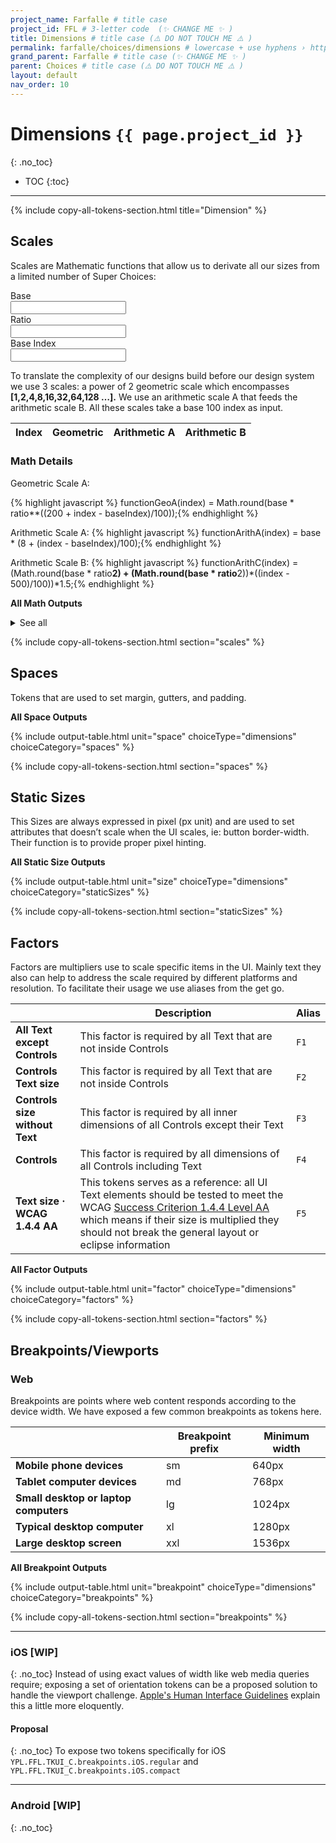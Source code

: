 ```yaml
---
project_name: Farfalle # title case
project_id: FFL # 3-letter code  (✨ CHANGE ME ✨ )
title: Dimensions # title case (⚠️ DO NOT TOUCH ME ⚠️ )
permalink: farfalle/choices/dimensions # lowercase + use hyphens › https://tinyurl.com/27kmc4rb (✨ CHANGE ME ✨ )
grand_parent: Farfalle # title case (✨ CHANGE ME ✨ )
parent: Choices # title case (⚠️ DO NOT TOUCH ME ⚠️ )
layout: default
nav_order: 10
---
```

<!-- Set the choices and nomenclature for token naming -->
<!-- ⚠️ WARNING: NEVER USE COMMENTS INSIDE SCRIPT TAGS ⚠️ -->
<script>
  const superChoices =  {
    "dimensions": {
      "breakpoints": {
        "options": {
          "s": {
            "value": 480
          },
          "m": {
            "value": 768
          },
          "l": {
            "value": 1024
          },
          "xl": {
            "value": 1920
          }
        },
        "description": "",
        "type": "other",
        "kingdom": "TKUI_C",
        "category": "breakpoints",
        "group": "breakpoints"
      },
      "factors": {
        "options": {
          "F1": {
            "value": 1
          },
          "F2": {
            "value": 1
          },
          "F3": {
            "value": 1
          },
          "F4": {
            "value": 1
          },
          "F5": {
            "value": 2
          }
        },
        "description": "",
        "type": "other",
        "kingdom": "TKUI_C",
        "category": "factors",
        "group": "factors"
      },
      "scale": {
        "value": {
          "base": 2,
          "ratio": 2,
          "baseIndex": 400,
          "scaleStems": ["geoA" , "arithA", "arithB"]
        },
        "description": "",
        "type": "other",
        "kingdom": "TKUI_M",
        "category": "scales",
        "group": "scales"
      },
      "spaces": {
        "options": {
          "none": {
            "value": 0
          },
          "xs": {
            "value": "YPL.FFL.TKUI_M.scales.arithA.200"
          },
          "s": {
            "value": "YPL.FFL.TKUI_M.scales.arithA.400"
          },
          "sm": {
            "value": "YPL.FFL.TKUI_M.scales.arithA.600"
          },
          "m": {
            "value": "YPL.FFL.TKUI_M.scales.arithA.800"
          },
          "ml": {
            "value": "YPL.FFL.TKUI_M.scales.arithA.1000"
          },
          "l": {
            "value": "YPL.FFL.TKUI_M.scales.arithA.1200"
          },
          "xl": {
            "value": "YPL.FFL.TKUI_M.scales.arithA.1600"
          },
          "xxl": {
            "value": "YPL.FFL.TKUI_M.scales.arithA.1800"
          }
        },
        "description": "",
        "type": "spacing",
        "kingdom": "TKUI_C",
        "category": "spaces",
        "group": "spaces"
      },
      "staticSizes": {
        "options": {
          "nano": {
            "000": {
              "value": 0
            },
            "100": {
              "value": 1
            },
            "200": {
              "value": 2
            },
            "300": {
              "value": 3
            },
            "400": {
              "value": 4
            }
          },
          "micro": {
            "100": {
              "value": "YPL.FFL.TKUI_M.scales.arithA.100"
            },
            "200": {
              "value": "YPL.FFL.TKUI_M.scales.arithA.200"
            },
            "300": {
              "value": "YPL.FFL.TKUI_M.scales.arithA.300"
            },
            "400": {
              "value": "YPL.FFL.TKUI_M.scales.arithA.400"
            },
            "500": {
              "value": "YPL.FFL.TKUI_M.scales.arithA.500"
            },
            "600": {
              "value": "YPL.FFL.TKUI_M.scales.arithA.600"
            },
            "700": {
              "value": "YPL.FFL.TKUI_M.scales.arithA.700"
            },
            "800": {
              "value": "YPL.FFL.TKUI_M.scales.arithA.800"
            },
            "900": {
              "value": "YPL.FFL.TKUI_M.scales.arithA.900"
            },
            "1000": {
              "value": "YPL.FFL.TKUI_M.scales.arithA.1000"
            },
            "1100": {
              "value": "YPL.FFL.TKUI_M.scales.arithA.1100"
            },
            "1200": {
              "value": "YPL.FFL.TKUI_M.scales.arithA.1200"
            },
            "1300": {
              "value": "YPL.FFL.TKUI_M.scales.arithA.1300"
            },
            "1400": {
              "value": "YPL.FFL.TKUI_M.scales.arithA.1400"
            },
            "1500": {
              "value": "YPL.FFL.TKUI_M.scales.arithA.1500"
            },
            "1600": {
              "value": "YPL.FFL.TKUI_M.scales.arithA.1600"
            }
          },
          "macro": {
            "100": {
              "value": "YPL.FFL.TKUI_M.scales.arithB.100"
            },
            "200": {
              "value": "YPL.FFL.TKUI_M.scales.arithB.200"
            },
            "300": {
              "value": "YPL.FFL.TKUI_M.scales.arithB.300"
            },
            "400": {
              "value": "YPL.FFL.TKUI_M.scales.arithB.700"
            },
            "500": {
              "value": "YPL.FFL.TKUI_M.scales.arithB.1200"
            },
            "600": {
              "value": "YPL.FFL.TKUI_M.scales.arithB.1500"
            },
            "700": {
              "value": "YPL.FFL.TKUI_M.scales.arithB.2600"
            },
            "800": {
              "value": "YPL.FFL.TKUI_M.scales.arithB.2800"
            },
            "900": {
              "value": "YPL.FFL.TKUI_M.scales.arithB.3100"
            },
            "1000": {
              "value": "YPL.FFL.TKUI_M.scales.arithB.4700"
            },
            "1100": {
              "value": "YPL.FFL.TKUI_M.scales.arithB.6300"
            }
          }
        },
        "description": "",
        "type": "sizing",
        "kingdom": "TKUI_C",
        "category": "sizes",
        "group": "staticSizes"
      }
    },
    "typography": {},
    "color": {}
  };

  const nomenclatureOptions = {
    namespace: 'YPL',
    project: '{{ page.project_id }}'
  };

  const overrideOptions = {
    "YPL.FFL.TKUI_M.scales.arithA.2000": {
      "value": 40,
      "description": "",
      "type": "other",
      "group": "scales"
    },
    "YPL.FFL.TKUI_C.sizes.micro.1700": {
      "value": "YPL.FFL.TKUI_M.scales.arithA.2000",
      "description": "",
      "type": "sizing",
      "group": "sizes"
    },
    "YPL.FFL.TKUI_C.percents.s": {
      "value": 0.33,
      "description": "",
      "type": "sizing",
      "group": "percents"
    },
    "YPL.FFL.TKUI_C.percents.m": {
      "value": 0.50,
      "description": "",
      "type": "sizing",
      "group": "percents"
    },
    "YPL.FFL.TKUI_C.percents.ml": {
      "value": 0.66,
      "description": "",
      "type": "sizing",
      "group": "percents"
    },
    "YPL.FFL.TKUI_C.percents.l": {
      "value": 0.75,
      "description": "",
      "type": "sizing",
      "group": "percents"
    },
    "YPL.FFL.TKUI_C.percents.xl": {
      "value": 0.85,
      "description": "",
      "type": "sizing",
      "group": "percents"
    },
    "YPL.FFL.TKUI_C.percents.full": {
      "value": 1,
      "description": "",
      "type": "sizing",
      "group": "percents"
    },
    "YPL.TEST.textSizeFactor": {
      "value": 1,
      "description": "Inject this factor into Typography Sizes Choices. It's used to blow font sizes up to test compliancy with WCAG 1.4.4 · Remove it once in β release",
      "type": "test"
    },
    "YPL.FFL.TKUI_C.colors.white": {
      "value": "#ffffff",
      "description": "",
      "type": "color",
      "group": "colors"
    },
    "YPL.FFL.TKUI_C.colors.black": {
      "value": "#000000",
      "description": "",
      "type": "color",
      "group": "colors"
    },
    "YPL.FFL.TKUI_C.colors.grey.100": {
      "value": "#f5f5f5",
      "description": "",
      "type": "color",
      "group": "colors"
    },
    "YPL.FFL.TKUI_C.colors.grey.200": {
      "value": "#E3E3E3",
      "description": "",
      "type": "color",
      "group": "colors"
    },
    "YPL.FFL.TKUI_C.colors.grey.300": {
      "value": "#BABABA",
      "description": "",
      "type": "color",
      "group": "colors"
    },
    "YPL.FFL.TKUI_C.colors.grey.500": {
      "value": "#707070",
      "description": "",
      "type": "color",
      "group": "colors"
    },
    "YPL.FFL.TKUI_C.colors.grey.700": {
      "value": "#4A4A4A",
      "description": "",
      "type": "color",
      "group": "colors"
    },
    "YPL.FFL.TKUI_C.colors.grey.900": {
      "value": "#242424",
      "description": "",
      "type": "color",
      "group": "colors"
    },
    "YPL.FFL.TKUI_C.colors.teal.300": {
      "value": "#4BB9B3",
      "description": "",
      "type": "color",
      "group": "colors"
    },
    "YPL.FFL.TKUI_C.colors.teal.400": {
      "value": "#3A9691",
      "description": "",
      "type": "color",
      "group": "colors"
    },
    "YPL.FFL.TKUI_C.colors.teal.500": {
      "value": "#2C726E",
      "description": "",
      "type": "color",
      "group": "colors"
    },
    "YPL.FFL.TKUI_C.colors.orange.300": {
      "value": "#E77F4B",
      "description": "",
      "type": "color",
      "group": "colors"
    },
    "YPL.FFL.TKUI_C.colors.orange.400": {
      "value": "#E05F1F",
      "description": "",
      "type": "color",
      "group": "colors"
    },
    "YPL.FFL.TKUI_C.colors.orange.500": {
      "value": "#B44B18",
      "description": "",
      "type": "color",
      "group": "colors"
    },
    "YPL.FFL.TKUI_C.gradients.overlay.black.BL_TR": {
      "value": "linear-gradient(64deg, YPL.FFL.TKUI_C.colors.black 0%, YPL.FFL.TKUI_C.colors.black 100%)",
      "description": "",
      "type": "color",
      "group": "gradients"
    },
    "YPL.FFL.TKUI_C.gradients.overlay.black.TL_BR": {
      "value": "linear-gradient(116deg, YPL.FFL.TKUI_C.colors.black 0%, YPL.FFL.TKUI_C.colors.black 100%)",
      "description": "",
      "type": "color",
      "group": "gradients"
    },
    "YPL.FFL.TKUI_C.typo.europa.familyName.light": {
      "value": "Europa-Light",
      "description": "",
      "type": "fontFamilies",
      "group": "typo"
    },
    "YPL.FFL.TKUI_C.typo.europa.familyName.regular": {
      "value": "Europa-Regular",
      "description": "",
      "type": "fontFamilies",
      "group": "typo"
    },
    "YPL.FFL.TKUI_C.typo.europa.familyName.bold": {
      "value": "Europa-Bold",
      "description": "",
      "type": "fontFamilies",
      "group": "typo"
    },
    "YPL.FFL.TKUI_C.typo.europa.leadingRatio.s": {
      "value": 1.2,
      "description": "",
      "type": "lineHeights",
      "group": "typo"
    },
    "YPL.FFL.TKUI_C.typo.europa.leadingRatio.m": {
      "value": 1.4,
      "description": "",
      "type": "lineHeights",
      "group": "typo"
    },
    "YPL.FFL.TKUI_C.typo.europa.leadingRatio.l": {
      "value": 1.5,
      "description": "",
      "type": "lineHeights",
      "group": "typo"
    },
    "YPL.FFL.TKUI_M.typo.europa.eyebrow.regular.size": {
      "value": "YPL.FFL.TKUI_C.sizes.micro.600 * YPL.TEST.textSizeFactor",
      "description": "",
      "type": "fontSizes",
      "group": "typo"
    },
    "YPL.FFL.TKUI_M.typo.europa.eyebrow.small.size": {
      "value": "YPL.FFL.TKUI_C.sizes.micro.500 * YPL.TEST.textSizeFactor",
      "description": "",
      "type": "fontSizes",
      "group": "typo"
    },
    "YPL.FFL.TKUI_M.typo.europa.caption.regular.size": {
      "value": "YPL.FFL.TKUI_C.sizes.micro.600 * YPL.TEST.textSizeFactor",
      "description": "",
      "type": "fontSizes",
      "group": "typo"
    },
    "YPL.FFL.TKUI_M.typo.europa.caption.strong.size": {
      "value": "YPL.FFL.TKUI_C.sizes.micro.600 * YPL.TEST.textSizeFactor",
      "description": "",
      "type": "fontSizes",
      "group": "typo"
    },
    "YPL.FFL.TKUI_M.typo.europa.ps.regular.size": {
      "value": "YPL.FFL.TKUI_C.sizes.micro.700 * YPL.TEST.textSizeFactor",
      "description": "",
      "type": "fontSizes",
      "group": "typo"
    },
    "YPL.FFL.TKUI_M.typo.europa.ps.strong.size": {
      "value": "YPL.FFL.TKUI_C.sizes.micro.700 * YPL.TEST.textSizeFactor",
      "description": "",
      "type": "fontSizes",
      "group": "typo"
    },
    "YPL.FFL.TKUI_M.typo.europa.p.regular.size": {
      "value": "YPL.FFL.TKUI_C.sizes.micro.800 * YPL.TEST.textSizeFactor",
      "description": "",
      "type": "fontSizes",
      "group": "typo"
    },
    "YPL.FFL.TKUI_M.typo.europa.p.strong.size": {
      "value": "YPL.FFL.TKUI_C.sizes.micro.800 * YPL.TEST.textSizeFactor",
      "description": "",
      "type": "fontSizes",
      "group": "typo"
    },
    "YPL.FFL.TKUI_M.typo.europa.h8.size": {
      "value": "YPL.FFL.TKUI_C.sizes.micro.700 * YPL.TEST.textSizeFactor",
      "description": "",
      "type": "fontSizes", 
      "group": "typo"
    },
    "YPL.FFL.TKUI_M.typo.europa.h7.size": {
      "value": "YPL.FFL.TKUI_C.sizes.micro.900 * YPL.TEST.textSizeFactor",
      "description": "",
      "type": "fontSizes", 
      "group": "typo"
    },
    "YPL.FFL.TKUI_M.typo.europa.h6.size": {
      "value": "YPL.FFL.TKUI_C.sizes.micro.1000 * YPL.TEST.textSizeFactor",
      "description": "",
      "type": "fontSizes", 
      "group": "typo"
    },
    "YPL.FFL.TKUI_M.typo.europa.h5.size": {
      "value": "YPL.FFL.TKUI_C.sizes.micro.1200 * YPL.TEST.textSizeFactor",
      "description": "",
      "type": "fontSizes", 
      "group": "typo"
    },
    "YPL.FFL.TKUI_M.typo.europa.h4.size": {
      "value": "YPL.FFL.TKUI_C.sizes.micro.1400 * YPL.TEST.textSizeFactor",
      "description": "",
      "type": "fontSizes", 
      "group": "typo"
    },
    "YPL.FFL.TKUI_M.typo.europa.h3.size": {
      "value": "YPL.FFL.TKUI_C.sizes.micro.1600 * YPL.TEST.textSizeFactor",
      "description": "",
      "type": "fontSizes", 
      "group": "typo"
    },
    "YPL.FFL.TKUI_M.typo.europa.h2.size": {
      "value": "YPL.FFL.TKUI_C.sizes.micro.1700 * YPL.TEST.textSizeFactor",
      "description": "",
      "type": "fontSizes", 
      "group": "typo"
    },
    "YPL.FFL.TKUI_M.typo.europa.h1.size": {
      "value": "YPL.FFL.TKUI_C.sizes.macro.200 * YPL.TEST.textSizeFactor",
      "description": "",
      "type": "fontSizes",
      "group": "typo"
    },
    "YPL.FFL.TKUI_M.typo.europa.eyebrow.regular.leading": {
      "value": 18,
      "description": "FIXME",
      "type": "lineHeights",
      "group": "typo"
    },
    "YPL.FFL.TKUI_M.typo.europa.eyebrow.small.leading": {
      "value": 14,
      "description": "FIXME",
      "type": "lineHeights",
      "group": "typo"
    },
    "YPL.FFL.TKUI_M.typo.europa.caption.regular.leading": {
      "value": 18,
      "description": "FIXME",
      "type": "lineHeights",
      "group": "typo"
    },
    "YPL.FFL.TKUI_M.typo.europa.caption.strong.leading": {
      "value": 18,
      "description": "FIXME",
      "type": "lineHeights",
      "group": "typo"
    },
    "YPL.FFL.TKUI_M.typo.europa.ps.regular.leading": {
      "value": "YPL.FFL.TKUI_C.sizes.micro.700 * YPL.FFL.TKUI_C.typo.europa.leadingRatio.s",
      "description": "",
      "type": "lineHeights",
      "group": "typo"
    },
    "YPL.FFL.TKUI_M.typo.europa.ps.strong.leading": {
      "value": "YPL.FFL.TKUI_C.sizes.micro.700 * YPL.FFL.TKUI_C.typo.europa.leadingRatio.s",
      "description": "",
      "type": "lineHeights",
      "group": "typo"
    },
    "YPL.FFL.TKUI_M.typo.europa.p.regular.leading": {
      "value": "YPL.FFL.TKUI_C.sizes.micro.800 * YPL.FFL.TKUI_C.typo.europa.leadingRatio.s",
      "description": "",
      "type": "lineHeights",
      "group": "typo"
    },
    "YPL.FFL.TKUI_M.typo.europa.p.strong.leading": {
      "value": "YPL.FFL.TKUI_C.sizes.micro.800 * YPL.FFL.TKUI_C.typo.europa.leadingRatio.s",
      "description": "",
      "type": "lineHeights",
      "group": "typo"
    },
    "YPL.FFL.TKUI_M.typo.europa.h8.leading": {
      "value": "YPL.FFL.TKUI_C.sizes.micro.700 * YPL.FFL.TKUI_C.typo.europa.leadingRatio.s",
      "description": "",
      "type": "lineHeights", 
      "group": "typo"
    },
    "YPL.FFL.TKUI_M.typo.europa.h7.leading": {
      "value": "YPL.FFL.TKUI_C.sizes.micro.900 * YPL.FFL.TKUI_C.typo.europa.leadingRatio.s",
      "description": "",
      "type": "lineHeights", 
      "group": "typo"
    },
    "YPL.FFL.TKUI_M.typo.europa.h6.leading": {
      "value": "YPL.FFL.TKUI_C.sizes.micro.1000 * YPL.FFL.TKUI_C.typo.europa.leadingRatio.s",
      "description": "",
      "type": "lineHeights", 
      "group": "typo"
    },
    "YPL.FFL.TKUI_M.typo.europa.h5.leading": {
      "value": "YPL.FFL.TKUI_C.sizes.micro.1200 * YPL.FFL.TKUI_C.typo.europa.leadingRatio.s",
      "description": "",
      "type": "lineHeights", 
      "group": "typo"
    },
    "YPL.FFL.TKUI_M.typo.europa.h4.leading": {
      "value": "YPL.FFL.TKUI_C.sizes.micro.1400 * YPL.FFL.TKUI_C.typo.europa.leadingRatio.s",
      "description": "",
      "type": "lineHeights", 
      "group": "typo"
    },
    "YPL.FFL.TKUI_M.typo.europa.h3.leading": {
      "value": "YPL.FFL.TKUI_C.sizes.micro.1600 * YPL.FFL.TKUI_C.typo.europa.leadingRatio.s",
      "description": "",
      "type": "lineHeights", 
      "group": "typo"
    },
    "YPL.FFL.TKUI_M.typo.europa.h2.leading": {
      "value": 41.6,
      "description": "FIXME",
      "type": "lineHeights", 
      "group": "typo"
    },
    "YPL.FFL.TKUI_M.typo.europa.h1.leading": {
      "value": 50.4,
      "description": "FIXME",
      "type": "lineHeights",
      "group": "typo"
    },
    "YPL.FFL.TKUI_M.typo.europa.eyebrow.regular.paragraphSpacing": {
      "value": 0,
      "description": "FIXME",
      "type": "paragraphSpacing",
      "group": "typo"
    },
    "YPL.FFL.TKUI_M.typo.europa.eyebrow.small.paragraphSpacing": {
      "value": 0,
      "description": "FIXME",
      "type": "paragraphSpacing",
      "group": "typo"
    },
    "YPL.FFL.TKUI_M.typo.europa.caption.regular.paragraphSpacing": {
      "value": 0,
      "description": "FIXME",
      "type": "paragraphSpacing",
      "group": "typo"
    },
    "YPL.FFL.TKUI_M.typo.europa.caption.strong.paragraphSpacing": {
      "value": 0,
      "description": "FIXME",
      "type": "paragraphSpacing",
      "group": "typo"
    },
    "YPL.FFL.TKUI_M.typo.europa.ps.regular.paragraphSpacing": {
      "value": 7.56,
      "description": "FIXME",
      "type": "paragraphSpacing",
      "group": "typo"
    },
    "YPL.FFL.TKUI_M.typo.europa.ps.strong.paragraphSpacing": {
      "value": 7.56,
      "description": "FIXME",
      "type": "paragraphSpacing",
      "group": "typo"
    },
    "YPL.FFL.TKUI_M.typo.europa.p.regular.paragraphSpacing": {
      "value": 8.64,
      "description": "FIXME",
      "type": "paragraphSpacing",
      "group": "typo"
    },
    "YPL.FFL.TKUI_M.typo.europa.p.strong.paragraphSpacing": {
      "value": 8.64,
      "description": "FIXME",
      "type": "paragraphSpacing",
      "group": "typo"
    },
    "YPL.FFL.TKUI_M.typo.europa.h8.paragraphSpacing": {
      "value": 7.56,
      "description": "FIXME",
      "type": "paragraphSpacing", 
      "group": "typo"
    },
    "YPL.FFL.TKUI_M.typo.europa.h7.paragraphSpacing": {
      "value": 9.72,
      "description": "FIXME",
      "type": "paragraphSpacing", 
      "group": "typo"
    },
    "YPL.FFL.TKUI_M.typo.europa.h6.paragraphSpacing": {
      "value": 10.8,
      "description": "FIXME",
      "type": "paragraphSpacing", 
      "group": "typo"
    },
    "YPL.FFL.TKUI_M.typo.europa.h5.paragraphSpacing": {
      "value": 12.96,
      "description": "FIXME",
      "type": "paragraphSpacing", 
      "group": "typo"
    },
    "YPL.FFL.TKUI_M.typo.europa.h4.paragraphSpacing": {
      "value": 15.12,
      "description": "FIXME",
      "type": "paragraphSpacing", 
      "group": "typo"
    },
    "YPL.FFL.TKUI_M.typo.europa.h3.paragraphSpacing": {
      "value": 17.28,
      "description": "FIXME",
      "type": "paragraphSpacing", 
      "group": "typo"
    },
    "YPL.FFL.TKUI_M.typo.europa.h2.paragraphSpacing": {
      "value": 23.12,
      "description": "FIXME",
      "type": "paragraphSpacing", 
      "group": "typo"
    },
    "YPL.FFL.TKUI_M.typo.europa.h1.paragraphSpacing": {
      "value": 22.68,
      "description": "FIXME",
      "type": "paragraphSpacing",
      "group": "typo"
    },
    "YPL.FFL.TKUI_M.typo.europa.eyebrow.regular.tracking": {
      "value": "10%",
      "description": "FIXME",
      "type": "letterSpacing",
      "group": "typo"
    },
    "YPL.FFL.TKUI_M.typo.europa.eyebrow.small.tracking": {
      "value": "10%",
      "description": "FIXME",
      "type": "letterSpacing",
      "group": "typo"
    },
    "YPL.FFL.TKUI_M.typo.europa.caption.regular.tracking": {
      "value": "-2%",
      "description": "FIXME",
      "type": "letterSpacing",
      "group": "typo"
    },
    "YPL.FFL.TKUI_M.typo.europa.caption.strong.tracking": {
      "value": "-2%",
      "description": "FIXME",
      "type": "letterSpacing",
      "group": "typo"
    },
    "YPL.FFL.TKUI_M.typo.europa.ps.regular.tracking": {
      "value": "-2%",
      "description": "FIXME",
      "type": "letterSpacing",
      "group": "typo"
    },
    "YPL.FFL.TKUI_M.typo.europa.ps.strong.tracking": {
      "value": "-2%",
      "description": "FIXME",
      "type": "letterSpacing",
      "group": "typo"
    },
    "YPL.FFL.TKUI_M.typo.europa.p.regular.tracking": {
      "value": "-2%",
      "description": "FIXME",
      "type": "letterSpacing",
      "group": "typo"
    },
    "YPL.FFL.TKUI_M.typo.europa.p.strong.tracking": {
      "value": "-2%",
      "description": "FIXME",
      "type": "letterSpacing",
      "group": "typo"
    },
    "YPL.FFL.TKUI_M.typo.europa.h8.tracking": {
      "value": "3.5%",
      "description": "FIXME",
      "type": "letterSpacing", 
      "group": "typo"
    },
    "YPL.FFL.TKUI_M.typo.europa.h7.tracking": {
      "value": "0%",
      "description": "FIXME",
      "type": "letterSpacing", 
      "group": "typo"
    },
    "YPL.FFL.TKUI_M.typo.europa.h6.tracking": {
      "value": "0%",
      "description": "FIXME",
      "type": "letterSpacing", 
      "group": "typo"
    },
    "YPL.FFL.TKUI_M.typo.europa.h5.tracking": {
      "value": "-1%",
      "description": "FIXME",
      "type": "letterSpacing", 
      "group": "typo"
    },
    "YPL.FFL.TKUI_M.typo.europa.h4.tracking": {
      "value": "-1%",
      "description": "FIXME",
      "type": "letterSpacing", 
      "group": "typo"
    },
    "YPL.FFL.TKUI_M.typo.europa.h3.tracking": {
      "value": "-2%",
      "description": "FIXME",
      "type": "letterSpacing", 
      "group": "typo"
    },
    "YPL.FFL.TKUI_M.typo.europa.h2.tracking": {
      "value": "-2%",
      "description": "FIXME",
      "type": "letterSpacing", 
      "group": "typo"
    },
    "YPL.FFL.TKUI_M.typo.europa.h1.tracking": {
      "value": "-2%",
      "description": "FIXME",
      "type": "letterSpacing",
      "group": "typo"
    },
    "YPL.FFL.TKUI_D.F0002-401.HMN_typo_europa-eyebrow.familyName": {
      "value": "YPL.FFL.TKUI_C.typo.europa.familyName.regular",
      "description": "",
      "type": "fontFamilies",
      "group": "typo"
    },
    "YPL.FFL.TKUI_D.F0002-401.HMN_typo_europa-eyebrow.size": {
      "value": "YPL.FFL.TKUI_M.typo.europa.eyebrow.regular.size",
      "description": "",
      "type": "fontSizes",
      "group": "typo"
    },
    "YPL.FFL.TKUI_D.F0002-401.HMN_typo_europa-eyebrow.leading": {
      "value": "YPL.FFL.TKUI_M.typo.europa.eyebrow.regular.leading",
      "description": "",
      "type": "lineHeights",
      "group": "typo"
    },
    "YPL.FFL.TKUI_D.F0002-401.HMN_typo_europa-eyebrow.paragraphSpacing": {
      "value": "YPL.FFl.TKUI_M.typo.europa.eyebrow.regular.paragraphSpacing",
      "description": "",
      "type": "paragraphSpacing",
      "group": "typo"
    },
    "YPL.FFL.TKUI_D.F0002-401.HMN_typo_europa-eyebrow.tracking": {
      "value": "YPL.FFL.TKUI_M.typo.europa.eyebrow.regular.tracking",
      "description": "",
      "type": "letterSpacing",
      "group": "typo"
    },
    "YPL.FFL.TKUI_D.F0002-401.HMN_typo_europa-eyebrow.textAlignHorizontal": {
      "value": "LEFT",
      "description": "",
      "type": "other",
      "group": "typo"
    },
    "YPL.FFL.TKUI_D.F0002-401.HMN_typo_europa-eyebrow.textCase": {
      "value": "ORIGINAL",
      "description": "",
      "type": "other",
      "group": "typo"
    },
    "YPL.FFL.TKUI_D.F0002-401.HMN_typo_europa-eyebrow.textDecoration": {
      "value": "NONE",
      "description": "",
      "type": "other",
      "group": "typo"
    },
    "YPL.FFL.TKUI_D.F0002-401.HMN_typo_europa-eyebrow.color": {
      "value": "YPL.FFL.TKUI_C.colors.black",
      "description": "",
      "type": "other",
      "group": "typo"
    },
    "YPL.FFL.TKUI_D.F0002-402.HMN_typo_europa-eyebrow_small.familyName": {
      "value": "YPL.FFL.TKUI_C.typo.europa.familyName.bold",
      "description": "",
      "type": "fontFamilies",
      "group": "typo"
    },
    "YPL.FFL.TKUI_D.F0002-402.HMN_typo_europa-eyebrow_small.size": {
      "value": "YPL.FFL.TKUI_M.typo.europa.eyebrow.small.size",
      "description": "",
      "type": "fontSizes",
      "group": "typo"
    },
    "YPL.FFL.TKUI_D.F0002-402.HMN_typo_europa-eyebrow_small.leading": {
      "value": "YPL.FFL.TKUI_M.typo.europa.eyebrow.small.leading",
      "description": "",
      "type": "lineHeights",
      "group": "typo"
    },
    "YPL.FFL.TKUI_D.F0002-402.HMN_typo_europa-eyebrow_small.paragraphSpacing": {
      "value": "YPL.FFl.TKUI_M.typo.europa.eyebrow.small.paragraphSpacing",
      "description": "",
      "type": "paragraphSpacing",
      "group": "typo"
    },
    "YPL.FFL.TKUI_D.F0002-402.HMN_typo_europa-eyebrow_small.tracking": {
      "value": "YPL.FFL.TKUI_M.typo.europa.eyebrow.small.tracking",
      "description": "",
      "type": "letterSpacing",
      "group": "typo"
    },
    "YPL.FFL.TKUI_D.F0002-402.HMN_typo_europa-eyebrow_small.textAlignHorizontal": {
      "value": "LEFT",
      "description": "",
      "type": "other",
      "group": "typo"
    },
    "YPL.FFL.TKUI_D.F0002-402.HMN_typo_europa-eyebrow_small.textCase": {
      "value": "ORIGINAL",
      "description": "",
      "type": "other",
      "group": "typo"
    },
    "YPL.FFL.TKUI_D.F0002-402.HMN_typo_europa-eyebrow_small.textDecoration": {
      "value": "NONE",
      "description": "",
      "type": "other",
      "group": "typo"
    },
    "YPL.FFL.TKUI_D.F0002-402.HMN_typo_europa-eyebrow_small.color": {
      "value": "YPL.FFL.TKUI_C.colors.black",
      "description": "",
      "type": "other",
      "group": "typo"
    },
    "YPL.FFL.TKUI_D.F0002-301.HMN_typo_europa-caption_regular.familyName": {
      "value": "YPL.FFL.TKUI_C.typo.europa.familyName.regular",
      "description": "",
      "type": "fontFamilies",
      "group": "typo"
    },
    "YPL.FFL.TKUI_D.F0002-301.HMN_typo_europa-caption_regular.size": {
      "value": "YPL.FFL.TKUI_M.typo.europa.caption.regular.size",
      "description": "",
      "type": "fontSizes",
      "group": "typo"
    },
    "YPL.FFL.TKUI_D.F0002-301.HMN_typo_europa-caption_regular.leading": {
      "value": "YPL.FFL.TKUI_M.typo.europa.caption.regular.leading",
      "description": "",
      "type": "lineHeights",
      "group": "typo"
    },
    "YPL.FFL.TKUI_D.F0002-301.HMN_typo_europa-caption_regular.paragraphSpacing": {
      "value": "YPL.FFl.TKUI_M.typo.europa.caption.regular.paragraphSpacing",
      "description": "",
      "type": "paragraphSpacing",
      "group": "typo"
    },
    "YPL.FFL.TKUI_D.F0002-301.HMN_typo_europa-caption_regular.tracking": {
      "value": "YPL.FFL.TKUI_M.typo.europa.caption.regular.tracking",
      "description": "",
      "type": "letterSpacing",
      "group": "typo"
    },
    "YPL.FFL.TKUI_D.F0002-301.HMN_typo_europa-caption_regular.textAlignHorizontal": {
      "value": "LEFT",
      "description": "",
      "type": "other",
      "group": "typo"
    },
    "YPL.FFL.TKUI_D.F0002-301.HMN_typo_europa-caption_regular.textCase": {
      "value": "ORIGINAL",
      "description": "",
      "type": "other",
      "group": "typo"
    },
    "YPL.FFL.TKUI_D.F0002-301.HMN_typo_europa-caption_regular.textDecoration": {
      "value": "NONE",
      "description": "",
      "type": "other",
      "group": "typo"
    },
    "YPL.FFL.TKUI_D.F0002-301.HMN_typo_europa-caption_regular.color": {
      "value": "YPL.FFL.TKUI_C.colors.black",
      "description": "",
      "type": "other",
      "group": "typo"
    },
    "YPL.FFL.TKUI_D.F0002-302.HMN_typo_europa-caption_strong.familyName": {
      "value": "YPL.FFL.TKUI_C.typo.europa.familyName.bold",
      "description": "",
      "type": "fontFamilies",
      "group": "typo"
    },
    "YPL.FFL.TKUI_D.F0002-302.HMN_typo_europa-caption_strong.size": {
      "value": "YPL.FFL.TKUI_M.typo.europa.caption.strong.size",
      "description": "",
      "type": "fontSizes",
      "group": "typo"
    },
    "YPL.FFL.TKUI_D.F0002-302.HMN_typo_europa-caption_strong.leading": {
      "value": "YPL.FFL.TKUI_M.typo.europa.caption.strong.leading",
      "description": "",
      "type": "lineHeights",
      "group": "typo"
    },
    "YPL.FFL.TKUI_D.F0002-302.HMN_typo_europa-caption_strong.paragraphSpacing": {
      "value": "YPL.FFl.TKUI_M.typo.europa.caption.strong.paragraphSpacing",
      "description": "",
      "type": "paragraphSpacing",
      "group": "typo"
    },
    "YPL.FFL.TKUI_D.F0002-302.HMN_typo_europa-caption_strong.tracking": {
      "value": "YPL.FFL.TKUI_M.typo.europa.caption.strong.tracking",
      "description": "",
      "type": "letterSpacing",
      "group": "typo"
    },
    "YPL.FFL.TKUI_D.F0002-302.HMN_typo_europa-caption_strong.textAlignHorizontal": {
      "value": "LEFT",
      "description": "",
      "type": "other",
      "group": "typo"
    },
    "YPL.FFL.TKUI_D.F0002-302.HMN_typo_europa-caption_strong.textCase": {
      "value": "ORIGINAL",
      "description": "",
      "type": "other",
      "group": "typo"
    },
    "YPL.FFL.TKUI_D.F0002-302.HMN_typo_europa-caption_strong.textDecoration": {
      "value": "NONE",
      "description": "",
      "type": "other",
      "group": "typo"
    },
    "YPL.FFL.TKUI_D.F0002-302.HMN_typo_europa-caption_strong.color": {
      "value": "YPL.FFL.TKUI_C.colors.black",
      "description": "",
      "type": "other",
      "group": "typo"
    },
    "YPL.FFL.TKUI_D.F0002-103.HMN_typo_europa-p_s_regular.familyName": {
      "value": "YPL.FFL.TKUI_C.typo.europa.familyName.regular",
      "description": "",
      "type": "fontFamilies",
      "group": "typo"
    },
    "YPL.FFL.TKUI_D.F0002-103.HMN_typo_europa-p_s_regular.size": {
      "value": "YPL.FFL.TKUI_M.typo.europa.ps.regular.size",
      "description": "",
      "type": "fontSizes",
      "group": "typo"
    },
    "YPL.FFL.TKUI_D.F0002-103.HMN_typo_europa-p_s_regular.leading": {
      "value": "YPL.FFL.TKUI_M.typo.europa.ps.regular.leading",
      "description": "",
      "type": "lineHeights",
      "group": "typo"
    },
    "YPL.FFL.TKUI_D.F0002-103.HMN_typo_europa-p_s_regular.paragraphSpacing": {
      "value": "YPL.FFl.TKUI_M.typo.europa.ps.regular.paragraphSpacing",
      "description": "",
      "type": "paragraphSpacing",
      "group": "typo"
    },
    "YPL.FFL.TKUI_D.F0002-103.HMN_typo_europa-p_s_regular.tracking": {
      "value": "YPL.FFL.TKUI_M.typo.europa.ps.regular.tracking",
      "description": "",
      "type": "letterSpacing",
      "group": "typo"
    },
    "YPL.FFL.TKUI_D.F0002-103.HMN_typo_europa-p_s_regular.textAlignHorizontal": {
      "value": "LEFT",
      "description": "",
      "type": "other",
      "group": "typo"
    },
    "YPL.FFL.TKUI_D.F0002-103.HMN_typo_europa-p_s_regular.textCase": {
      "value": "ORIGINAL",
      "description": "",
      "type": "other",
      "group": "typo"
    },
    "YPL.FFL.TKUI_D.F0002-103.HMN_typo_europa-p_s_regular.textDecoration": {
      "value": "NONE",
      "description": "",
      "type": "other",
      "group": "typo"
    },
    "YPL.FFL.TKUI_D.F0002-103.HMN_typo_europa-p_s_regular.color": {
      "value": "YPL.FFL.TKUI_C.colors.black",
      "description": "",
      "type": "other",
      "group": "typo"
    },
    "YPL.FFL.TKUI_D.F0002-104.HMN_typo_europa-p_s_strong.familyName": {
      "value": "YPL.FFL.TKUI_C.typo.europa.familyName.bold",
      "description": "",
      "type": "fontFamilies",
      "group": "typo"
    },
    "YPL.FFL.TKUI_D.F0002-104.HMN_typo_europa-p_s_strong.size": {
      "value": "YPL.FFL.TKUI_M.typo.europa.ps.strong.size",
      "description": "",
      "type": "fontSizes",
      "group": "typo"
    },
    "YPL.FFL.TKUI_D.F0002-104.HMN_typo_europa-p_s_strong.leading": {
      "value": "YPL.FFL.TKUI_M.typo.europa.ps.strong.leading",
      "description": "",
      "type": "lineHeights",
      "group": "typo"
    },
    "YPL.FFL.TKUI_D.F0002-104.HMN_typo_europa-p_s_strong.paragraphSpacing": {
      "value": "YPL.FFl.TKUI_M.typo.europa.ps.strong.paragraphSpacing",
      "description": "",
      "type": "paragraphSpacing",
      "group": "typo"
    },
    "YPL.FFL.TKUI_D.F0002-104.HMN_typo_europa-p_s_strong.tracking": {
      "value": "YPL.FFL.TKUI_M.typo.europa.ps.strong.tracking",
      "description": "",
      "type": "letterSpacing",
      "group": "typo"
    },
    "YPL.FFL.TKUI_D.F0002-104.HMN_typo_europa-p_s_strong.textAlignHorizontal": {
      "value": "LEFT",
      "description": "",
      "type": "other",
      "group": "typo"
    },
    "YPL.FFL.TKUI_D.F0002-104.HMN_typo_europa-p_s_strong.textCase": {
      "value": "ORIGINAL",
      "description": "",
      "type": "other",
      "group": "typo"
    },
    "YPL.FFL.TKUI_D.F0002-104.HMN_typo_europa-p_s_strong.textDecoration": {
      "value": "NONE",
      "description": "",
      "type": "other",
      "group": "typo"
    },
    "YPL.FFL.TKUI_D.F0002-104.HMN_typo_europa-p_s_strong.color": {
      "value": "YPL.FFL.TKUI_C.colors.black",
      "description": "",
      "type": "other",
      "group": "typo"
    },
    "YPL.FFL.TKUI_D.F0002-101.HMN_typo_europa-p_regular.familyName": {
      "value": "YPL.FFL.TKUI_C.typo.europa.familyName.regular",
      "description": "",
      "type": "fontFamilies",
      "group": "typo"
    },
    "YPL.FFL.TKUI_D.F0002-101.HMN_typo_europa-p_regular.size": {
      "value": "YPL.FFL.TKUI_M.typo.europa.p.regular.size",
      "description": "",
      "type": "fontSizes",
      "group": "typo"
    },
    "YPL.FFL.TKUI_D.F0002-101.HMN_typo_europa-p_regular.leading": {
      "value": "YPL.FFL.TKUI_M.typo.europa.p.regular.leading",
      "description": "",
      "type": "lineHeights",
      "group": "typo"
    },
    "YPL.FFL.TKUI_D.F0002-101.HMN_typo_europa-p_regular.paragraphSpacing": {
      "value": "YPL.FFl.TKUI_M.typo.europa.p.regular.paragraphSpacing",
      "description": "",
      "type": "paragraphSpacing",
      "group": "typo"
    },
    "YPL.FFL.TKUI_D.F0002-101.HMN_typo_europa-p_regular.tracking": {
      "value": "YPL.FFL.TKUI_M.typo.europa.p.regular.tracking",
      "description": "",
      "type": "letterSpacing",
      "group": "typo"
    },
    "YPL.FFL.TKUI_D.F0002-101.HMN_typo_europa-p_regular.textAlignHorizontal": {
      "value": "LEFT",
      "description": "",
      "type": "other",
      "group": "typo"
    },
    "YPL.FFL.TKUI_D.F0002-101.HMN_typo_europa-p_regular.textCase": {
      "value": "ORIGINAL",
      "description": "",
      "type": "other",
      "group": "typo"
    },
    "YPL.FFL.TKUI_D.F0002-101.HMN_typo_europa-p_regular.textDecoration": {
      "value": "NONE",
      "description": "",
      "type": "other",
      "group": "typo"
    },
    "YPL.FFL.TKUI_D.F0002-101.HMN_typo_europa-p_regular.color": {
      "value": "YPL.FFL.TKUI_C.colors.black",
      "description": "",
      "type": "other",
      "group": "typo"
    },
    "YPL.FFL.TKUI_D.F0002-102.HMN_typo_europa-p_strong.familyName": {
      "value": "YPL.FFL.TKUI_C.typo.europa.familyName.bold",
      "description": "",
      "type": "fontFamilies",
      "group": "typo"
    },
    "YPL.FFL.TKUI_D.F0002-102.HMN_typo_europa-p_strong.size": {
      "value": "YPL.FFL.TKUI_M.typo.europa.p.strong.size",
      "description": "",
      "type": "fontSizes",
      "group": "typo"
    },
    "YPL.FFL.TKUI_D.F0002-102.HMN_typo_europa-p_strong.leading": {
      "value": "YPL.FFL.TKUI_M.typo.europa.p.strong.leading",
      "description": "",
      "type": "lineHeights",
      "group": "typo"
    },
    "YPL.FFL.TKUI_D.F0002-102.HMN_typo_europa-p_strong.paragraphSpacing": {
      "value": "YPL.FFl.TKUI_M.typo.europa.p.strong.paragraphSpacing",
      "description": "",
      "type": "paragraphSpacing",
      "group": "typo"
    },
    "YPL.FFL.TKUI_D.F0002-102.HMN_typo_europa-p_strong.tracking": {
      "value": "YPL.FFL.TKUI_M.typo.europa.p.strong.tracking",
      "description": "",
      "type": "letterSpacing",
      "group": "typo"
    },
    "YPL.FFL.TKUI_D.F0002-102.HMN_typo_europa-p_strong.textAlignHorizontal": {
      "value": "LEFT",
      "description": "",
      "type": "other",
      "group": "typo"
    },
    "YPL.FFL.TKUI_D.F0002-102.HMN_typo_europa-p_strong.textCase": {
      "value": "ORIGINAL",
      "description": "",
      "type": "other",
      "group": "typo"
    },
    "YPL.FFL.TKUI_D.F0002-102.HMN_typo_europa-p_strong.textDecoration": {
      "value": "NONE",
      "description": "",
      "type": "other",
      "group": "typo"
    },
    "YPL.FFL.TKUI_D.F0002-102.HMN_typo_europa-p_strong.color": {
      "value": "YPL.FFL.TKUI_C.colors.black",
      "description": "",
      "type": "other",
      "group": "typo"
    },
    "YPL.FFL.TKUI_D.F0002-001.HMN_typo_europa-h1.familyName": {
      "value": "YPL.FFL.TKUI_C.typo.europa.familyName.bold",
      "description": "",
      "type": "fontFamilies",
      "group": "typo"
    },
    "YPL.FFL.TKUI_D.F0002-001.HMN_typo_europa-h1.size": {
      "value": "YPL.FFL.TKUI_M.typo.europa.h1.size",
      "description": "",
      "type": "fontSizes",
      "group": "typo"
    },
    "YPL.FFL.TKUI_D.F0002-001.HMN_typo_europa-h1.leading": {
      "value": "YPL.FFL.TKUI_M.typo.europa.h1.leading",
      "description": "",
      "type": "lineHeights",
      "group": "typo"
    },
    "YPL.FFL.TKUI_D.F0002-001.HMN_typo_europa-h1.paragraphSpacing": {
      "value": "YPL.FFl.TKUI_M.typo.europa.h1.paragraphSpacing",
      "description": "",
      "type": "paragraphSpacing",
      "group": "typo"
    },
    "YPL.FFL.TKUI_D.F0002-001.HMN_typo_europa-h1.tracking": {
      "value": "YPL.FFL.TKUI_M.typo.europa.h1.tracking",
      "description": "",
      "type": "letterSpacing",
      "group": "typo"
    },
    "YPL.FFL.TKUI_D.F0002-001.HMN_typo_europa-h1.textAlignHorizontal": {
      "value": "LEFT",
      "description": "",
      "type": "other",
      "group": "typo"
    },
    "YPL.FFL.TKUI_D.F0002-001.HMN_typo_europa-h1.textCase": {
      "value": "ORIGINAL",
      "description": "",
      "type": "other",
      "group": "typo"
    },
    "YPL.FFL.TKUI_D.F0002-001.HMN_typo_europa-h1.textDecoration": {
      "value": "NONE",
      "description": "",
      "type": "other",
      "group": "typo"
    },
    "YPL.FFL.TKUI_D.F0002-001.HMN_typo_europa-h1.color": {
      "value": "YPL.FFL.TKUI_C.colors.black",
      "description": "",
      "type": "other",
      "group": "typo"
    },
    "YPL.FFL.TKUI_D.F0002-002.HMN_typo_europa-h2.familyName": {
      "value": "YPL.FFL.TKUI_C.typo.europa.familyName.bold",
      "description": "",
      "type": "fontFamilies",
      "group": "typo"
    },
    "YPL.FFL.TKUI_D.F0002-002.HMN_typo_europa-h2.size": {
      "value": "YPL.FFL.TKUI_M.typo.europa.h2.size",
      "description": "",
      "type": "fontSizes",
      "group": "typo"
    },
    "YPL.FFL.TKUI_D.F0002-002.HMN_typo_europa-h2.leading": {
      "value": "YPL.FFL.TKUI_M.typo.europa.h2.leading",
      "description": "",
      "type": "lineHeights",
      "group": "typo"
    },
    "YPL.FFL.TKUI_D.F0002-002.HMN_typo_europa-h2.paragraphSpacing": {
      "value": "YPL.FFl.TKUI_M.typo.europa.h2.paragraphSpacing",
      "description": "",
      "type": "paragraphSpacing",
      "group": "typo"
    },
    "YPL.FFL.TKUI_D.F0002-002.HMN_typo_europa-h2.tracking": {
      "value": "YPL.FFL.TKUI_M.typo.europa.h2.tracking",
      "description": "",
      "type": "letterSpacing",
      "group": "typo"
    },
    "YPL.FFL.TKUI_D.F0002-002.HMN_typo_europa-h2.textAlignHorizontal": {
      "value": "LEFT",
      "description": "",
      "type": "other",
      "group": "typo"
    },
    "YPL.FFL.TKUI_D.F0002-002.HMN_typo_europa-h2.textCase": {
      "value": "ORIGINAL",
      "description": "",
      "type": "other",
      "group": "typo"
    },
    "YPL.FFL.TKUI_D.F0002-002.HMN_typo_europa-h2.textDecoration": {
      "value": "NONE",
      "description": "",
      "type": "other",
      "group": "typo"
    },
    "YPL.FFL.TKUI_D.F0002-002.HMN_typo_europa-h2.color": {
      "value": "YPL.FFL.TKUI_C.colors.black",
      "description": "",
      "type": "other",
      "group": "typo"
    },
    "YPL.FFL.TKUI_D.F0002-003.HMN_typo_europa-h3.familyName": {
      "value": "YPL.FFL.TKUI_C.typo.europa.familyName.bold",
      "description": "",
      "type": "fontFamilies",
      "group": "typo"
    },
    "YPL.FFL.TKUI_D.F0002-003.HMN_typo_europa-h3.size": {
      "value": "YPL.FFL.TKUI_M.typo.europa.h3.size",
      "description": "",
      "type": "fontSizes",
      "group": "typo"
    },
    "YPL.FFL.TKUI_D.F0002-003.HMN_typo_europa-h3.leading": {
      "value": "YPL.FFL.TKUI_M.typo.europa.h3.leading",
      "description": "",
      "type": "lineHeights",
      "group": "typo"
    },
    "YPL.FFL.TKUI_D.F0002-003.HMN_typo_europa-h3.paragraphSpacing": {
      "value": "YPL.FFl.TKUI_M.typo.europa.h3.paragraphSpacing",
      "description": "",
      "type": "paragraphSpacing",
      "group": "typo"
    },
    "YPL.FFL.TKUI_D.F0002-003.HMN_typo_europa-h3.tracking": {
      "value": "YPL.FFL.TKUI_M.typo.europa.h3.tracking",
      "description": "",
      "type": "letterSpacing",
      "group": "typo"
    },
    "YPL.FFL.TKUI_D.F0002-003.HMN_typo_europa-h3.textAlignHorizontal": {
      "value": "LEFT",
      "description": "",
      "type": "other",
      "group": "typo"
    },
    "YPL.FFL.TKUI_D.F0002-003.HMN_typo_europa-h3.textCase": {
      "value": "ORIGINAL",
      "description": "",
      "type": "other",
      "group": "typo"
    },
    "YPL.FFL.TKUI_D.F0002-003.HMN_typo_europa-h3.textDecoration": {
      "value": "NONE",
      "description": "",
      "type": "other",
      "group": "typo"
    },
    "YPL.FFL.TKUI_D.F0002-003.HMN_typo_europa-h3.color": {
      "value": "YPL.FFL.TKUI_C.colors.black",
      "description": "",
      "type": "other",
      "group": "typo"
    },
    "YPL.FFL.TKUI_D.F0002-004.HMN_typo_europa-h4.familyName": {
      "value": "YPL.FFL.TKUI_C.typo.europa.familyName.bold",
      "description": "",
      "type": "fontFamilies",
      "group": "typo"
    },
    "YPL.FFL.TKUI_D.F0002-004.HMN_typo_europa-h4.size": {
      "value": "YPL.FFL.TKUI_M.typo.europa.h4.size",
      "description": "",
      "type": "fontSizes",
      "group": "typo"
    },
    "YPL.FFL.TKUI_D.F0002-004.HMN_typo_europa-h4.leading": {
      "value": "YPL.FFL.TKUI_M.typo.europa.h4.leading",
      "description": "",
      "type": "lineHeights",
      "group": "typo"
    },
    "YPL.FFL.TKUI_D.F0002-004.HMN_typo_europa-h4.paragraphSpacing": {
      "value": "YPL.FFl.TKUI_M.typo.europa.h4.paragraphSpacing",
      "description": "",
      "type": "paragraphSpacing",
      "group": "typo"
    },
    "YPL.FFL.TKUI_D.F0002-004.HMN_typo_europa-h4.tracking": {
      "value": "YPL.FFL.TKUI_M.typo.europa.h4.tracking",
      "description": "",
      "type": "letterSpacing",
      "group": "typo"
    },
    "YPL.FFL.TKUI_D.F0002-004.HMN_typo_europa-h4.textAlignHorizontal": {
      "value": "LEFT",
      "description": "",
      "type": "other",
      "group": "typo"
    },
    "YPL.FFL.TKUI_D.F0002-004.HMN_typo_europa-h4.textCase": {
      "value": "ORIGINAL",
      "description": "",
      "type": "other",
      "group": "typo"
    },
    "YPL.FFL.TKUI_D.F0002-004.HMN_typo_europa-h4.textDecoration": {
      "value": "NONE",
      "description": "",
      "type": "other",
      "group": "typo"
    },
    "YPL.FFL.TKUI_D.F0002-004.HMN_typo_europa-h4.color": {
      "value": "YPL.FFL.TKUI_C.colors.black",
      "description": "",
      "type": "other",
      "group": "typo"
    },
    "YPL.FFL.TKUI_D.F0002-005.HMN_typo_europa-h5.familyName": {
      "value": "YPL.FFL.TKUI_C.typo.europa.familyName.bold",
      "description": "",
      "type": "fontFamilies",
      "group": "typo"
    },
    "YPL.FFL.TKUI_D.F0002-005.HMN_typo_europa-h5.size": {
      "value": "YPL.FFL.TKUI_M.typo.europa.h5.size",
      "description": "",
      "type": "fontSizes",
      "group": "typo"
    },
    "YPL.FFL.TKUI_D.F0002-005.HMN_typo_europa-h5.leading": {
      "value": "YPL.FFL.TKUI_M.typo.europa.h5.leading",
      "description": "",
      "type": "lineHeights",
      "group": "typo"
    },
    "YPL.FFL.TKUI_D.F0002-005.HMN_typo_europa-h5.paragraphSpacing": {
      "value": "YPL.FFl.TKUI_M.typo.europa.h5.paragraphSpacing",
      "description": "",
      "type": "paragraphSpacing",
      "group": "typo"
    },
    "YPL.FFL.TKUI_D.F0002-005.HMN_typo_europa-h5.tracking": {
      "value": "YPL.FFL.TKUI_M.typo.europa.h5.tracking",
      "description": "",
      "type": "letterSpacing",
      "group": "typo"
    },
    "YPL.FFL.TKUI_D.F0002-005.HMN_typo_europa-h5.textAlignHorizontal": {
      "value": "LEFT",
      "description": "",
      "type": "other",
      "group": "typo"
    },
    "YPL.FFL.TKUI_D.F0002-005.HMN_typo_europa-h5.textCase": {
      "value": "ORIGINAL",
      "description": "",
      "type": "other",
      "group": "typo"
    },
    "YPL.FFL.TKUI_D.F0002-005.HMN_typo_europa-h5.textDecoration": {
      "value": "NONE",
      "description": "",
      "type": "other",
      "group": "typo"
    },
    "YPL.FFL.TKUI_D.F0002-005.HMN_typo_europa-h5.color": {
      "value": "YPL.FFL.TKUI_C.colors.black",
      "description": "",
      "type": "other",
      "group": "typo"
    },
    "YPL.FFL.TKUI_D.F0002-006.HMN_typo_europa-h6.familyName": {
      "value": "YPL.FFL.TKUI_C.typo.europa.familyName.bold",
      "description": "",
      "type": "fontFamilies",
      "group": "typo"
    },
    "YPL.FFL.TKUI_D.F0002-006.HMN_typo_europa-h6.size": {
      "value": "YPL.FFL.TKUI_M.typo.europa.h6.size",
      "description": "",
      "type": "fontSizes",
      "group": "typo"
    },
    "YPL.FFL.TKUI_D.F0002-006.HMN_typo_europa-h6.leading": {
      "value": "YPL.FFL.TKUI_M.typo.europa.h6.leading",
      "description": "",
      "type": "lineHeights",
      "group": "typo"
    },
    "YPL.FFL.TKUI_D.F0002-006.HMN_typo_europa-h6.paragraphSpacing": {
      "value": "YPL.FFl.TKUI_M.typo.europa.h6.paragraphSpacing",
      "description": "",
      "type": "paragraphSpacing",
      "group": "typo"
    },
    "YPL.FFL.TKUI_D.F0002-006.HMN_typo_europa-h6.tracking": {
      "value": "YPL.FFL.TKUI_M.typo.europa.h6.tracking",
      "description": "",
      "type": "letterSpacing",
      "group": "typo"
    },
    "YPL.FFL.TKUI_D.F0002-006.HMN_typo_europa-h6.textAlignHorizontal": {
      "value": "LEFT",
      "description": "",
      "type": "other",
      "group": "typo"
    },
    "YPL.FFL.TKUI_D.F0002-006.HMN_typo_europa-h6.textCase": {
      "value": "ORIGINAL",
      "description": "",
      "type": "other",
      "group": "typo"
    },
    "YPL.FFL.TKUI_D.F0002-006.HMN_typo_europa-h6.textDecoration": {
      "value": "NONE",
      "description": "",
      "type": "other",
      "group": "typo"
    },
    "YPL.FFL.TKUI_D.F0002-006.HMN_typo_europa-h6.color": {
      "value": "YPL.FFL.TKUI_C.colors.black",
      "description": "",
      "type": "other",
      "group": "typo"
    },
    "YPL.FFL.TKUI_D.F0002-007.HMN_typo_europa-h7.familyName": {
      "value": "YPL.FFL.TKUI_C.typo.europa.familyName.bold",
      "description": "",
      "type": "fontFamilies",
      "group": "typo"
    },
    "YPL.FFL.TKUI_D.F0002-007.HMN_typo_europa-h7.size": {
      "value": "YPL.FFL.TKUI_M.typo.europa.h7.size",
      "description": "",
      "type": "fontSizes",
      "group": "typo"
    },
    "YPL.FFL.TKUI_D.F0002-007.HMN_typo_europa-h7.leading": {
      "value": "YPL.FFL.TKUI_M.typo.europa.h7.leading",
      "description": "",
      "type": "lineHeights",
      "group": "typo"
    },
    "YPL.FFL.TKUI_D.F0002-007.HMN_typo_europa-h7.paragraphSpacing": {
      "value": "YPL.FFl.TKUI_M.typo.europa.h7.paragraphSpacing",
      "description": "",
      "type": "paragraphSpacing",
      "group": "typo"
    },
    "YPL.FFL.TKUI_D.F0002-007.HMN_typo_europa-h7.tracking": {
      "value": "YPL.FFL.TKUI_M.typo.europa.h7.tracking",
      "description": "",
      "type": "letterSpacing",
      "group": "typo"
    },
    "YPL.FFL.TKUI_D.F0002-007.HMN_typo_europa-h7.textAlignHorizontal": {
      "value": "LEFT",
      "description": "",
      "type": "other",
      "group": "typo"
    },
    "YPL.FFL.TKUI_D.F0002-007.HMN_typo_europa-h7.textCase": {
      "value": "ORIGINAL",
      "description": "",
      "type": "other",
      "group": "typo"
    },
    "YPL.FFL.TKUI_D.F0002-007.HMN_typo_europa-h7.textDecoration": {
      "value": "NONE",
      "description": "",
      "type": "other",
      "group": "typo"
    },
    "YPL.FFL.TKUI_D.F0002-007.HMN_typo_europa-h7.color": {
      "value": "YPL.FFL.TKUI_C.colors.black",
      "description": "",
      "type": "other",
      "group": "typo"
    },
    "YPL.FFL.TKUI_D.F0002-008.HMN_typo_europa-h8.familyName": {
      "value": "YPL.FFL.TKUI_C.typo.europa.familyName.bold",
      "description": "",
      "type": "fontFamilies",
      "group": "typo"
    },
    "YPL.FFL.TKUI_D.F0002-008.HMN_typo_europa-h8.size": {
      "value": "YPL.FFL.TKUI_M.typo.europa.h8.size",
      "description": "",
      "type": "fontSizes",
      "group": "typo"
    },
    "YPL.FFL.TKUI_D.F0002-008.HMN_typo_europa-h8.leading": {
      "value": "YPL.FFL.TKUI_M.typo.europa.h8.leading",
      "description": "",
      "type": "lineHeights",
      "group": "typo"
    },
    "YPL.FFL.TKUI_D.F0002-008.HMN_typo_europa-h8.paragraphSpacing": {
      "value": "YPL.FFl.TKUI_M.typo.europa.h8.paragraphSpacing",
      "description": "",
      "type": "paragraphSpacing",
      "group": "typo"
    },
    "YPL.FFL.TKUI_D.F0002-008.HMN_typo_europa-h8.tracking": {
      "value": "YPL.FFL.TKUI_M.typo.europa.h8.tracking",
      "description": "",
      "type": "letterSpacing",
      "group": "typo"
    },
    "YPL.FFL.TKUI_D.F0002-008.HMN_typo_europa-h8.textAlignHorizontal": {
      "value": "LEFT",
      "description": "",
      "type": "other",
      "group": "typo"
    },
    "YPL.FFL.TKUI_D.F0002-008.HMN_typo_europa-h8.textCase": {
      "value": "ORIGINAL",
      "description": "",
      "type": "other",
      "group": "typo"
    },
    "YPL.FFL.TKUI_D.F0002-008.HMN_typo_europa-h8.textDecoration": {
      "value": "NONE",
      "description": "",
      "type": "other",
      "group": "typo"
    },
    "YPL.FFL.TKUI_D.F0002-008.HMN_typo_europa-h8.color": {
      "value": "YPL.FFL.TKUI_C.colors.black",
      "description": "",
      "type": "other",
      "group": "typo"
    },
    "YPL.FFL.TKUI_D.P0001.HMN_posterCard.width": {
      "value": "YPL.FFL.TKUI_C.percents.full",
      "description": "",
      "type": "other",
      "group": ""
    },
    "YPL.FFL.TKUI_D.P0001.HMN_posterCard.height": {
      "value": "YPL.FFL.TKUI_C.sizes.macro.700",
      "description": "",
      "type": "other",
      "group": ""
    },
    "YPL.FFL.TKUI_D.P0001.HMN_posterCard.margin": {
      "value": "YPL.FFL.TKUI_C.spaces.l",
      "description": "",
      "type": "other",
      "group": ""
    },
    "YPL.FFL.TKUI_D.P0001.HMN_posterCard.fringeBottom": {
      "value": "YPL.FFL.TKUI_C.spaces.l",
      "description": "",
      "type": "other",
      "group": ""
    },
    "YPL.FFL.TKUI_D.P0001.HMN_posterCard.padding": {
      "value": "YPL.FFL.TKUI_C.spaces.l",
      "description": "",
      "type": "other",
      "group": ""
    },
    "YPL.FFL.TKUI_D.P0001.HMN_posterCard.radius": {
      "value": "YPL.FFL.TKUI_C.sizes.micro.200",
      "description": "",
      "type": "other",
      "group": ""
    },
    "YPL.FFL.TKUI_D.P0001.HMN_posterCard.blockCopy.width": {
      "value": "YPL.FFL.TKUI_C.percents.full",
      "description": "",
      "type": "other",
      "group": ""
    },
    "YPL.FFL.TKUI_D.P0001.HMN_posterCard.blockCopy.slack": {
      "value": "YPL.FFL.TKUI_C.sizes.macro.500",
      "description": "",
      "type": "other",
      "group": ""
    },
    "YPL.FFL.TKUI_D.P0001.HMN_posterCard.blockHeader.height": {
      "value": "YPL.FFL.TKUI_C.spaces.l",
      "description": "",
      "type": "other",
      "group": ""
    },
    "YPL.FFL.TKUI_D.P0001.HMN_posterCard.blockFooter.height": {
      "value": "YPL.FFL.TKUI_C.spaces.e",
      "description": "",
      "type": "other",
      "group": ""
    },
    "YPL.FFL.TKUI_D.P0001.HMN_posterCard.gradient": {
      "value": "YPL.FFL.TKUI_C.gradients.overlay.black.BL_TR",
      "description": "",
      "type": "other",
      "group": ""
    },
    "YPL.FFL.TKUI_D.P0001.HMN_posterCard.bgImage.fillMode": {
      "value": "FILL",
      "description": "",
      "type": "other",
      "group": ""
    },
    "YPL.FFL.TKUI_D.P0001.HMN_posterCard.heading.color": {
      "value": "YPL.FFL.TKUI_C.colors.white",
      "description": "",
      "type": "other",
      "group": ""
    },
    "YPL.FFL.TKUI_D.P0001.HMN_posterCard.eyebrow.color": {
      "value": "YPL.FFL.TKUI_C.colors.grey.300",
      "description": "",
      "type": "other",
      "group": ""
    },
    "YPL.FFL.TKUI_D.P0001.HMN_posterCard.heading.margin": {
      "value": "negativeOf(YPL.FFL.TKUI_C.spaces.xs)",
      "description": "",
      "type": "other",
      "group": ""
    },
    "YPL.FFL.TKUI_D.P0001.HMN_posterCard.heading.fringeBottom": {
      "value": "negativeOf(YPL.FFL.TKUI_C.spaces.xs)",
      "description": "",
      "type": "other",
      "group": ""
    },
    "YPL.FFL.TKUI_D.P0001.HMN_posterCard.blockCopy.chip.margin": {
      "value": "YPL.FFL.TKUI_C.spaces.s",
      "description": "",
      "type": "other",
      "group": ""
    },
    "YPL.FFL.TKUI_D.P0001.HMN_posterCard.blockCopy.chip.fringeBottom": {
      "value": "YPL.FFL.TKUI_C.spaces.s",
      "description": "",
      "type": "other",
      "group": ""
    },
    "YPL.FFL.TKUI_D.P0001.HMN_posterCard.heading.paddingLeft": {
      "value": "YPL.FFL.TKUI_C.spaces.xxl",
      "description": "",
      "type": "other",
      "group": ""
    },
    "YPL.FFL.TKUI_D.P0001.HMN_posterCard.blockFooter.eyebrow.paddingLeft": {
      "value": "YPL.FFL.TKUI_C.spaces.sm",
      "description": "",
      "type": "other",
      "group": ""
    },
    "YPL.FFL.TKUI_D.P0001.HMN_posterCard.gradient.OPT_layout2": {
      "value": "YPL.FFL.TKUI_C.gradients.overlay.black.TL_BR",
      "description": "",
      "type": "other",
      "group": ""
    },
    "YPL.FFL.TKUI_D.P0001.HMN_posterCard.blockCopy.paragraph.color": {
      "value": "YPL.FFL.TKUI_C.colors.white.value",
      "description": "",
      "type": "other",
      "group": ""
    },
    "YPL.FFL.TKUI_D.P0001.HMN_posterCard.heading.margin.OPT_layout2": {
      "value": "YPL.FFL.TKUI_C.sizes.micro.400.value",
      "description": "",
      "type": "other",
      "group": ""
    },
    "YPL.FFL.TKUI_D.P0001.HMN_posterCard.blockFooter.eyebrow.paddingLeft.OPT_layout2": {
      "value": "YPL.FFL.TKUI_C.spaces.none",
      "description": "",
      "type": "other",
      "group": ""
    },
    "YPL.FFL.TKUI_D.P0001.HMN_posterCard.height.OPT_small": {
      "value": "YPL.FFL.TKUI_C.sizes.macro.700.value",
      "description": "",
      "type": "other",
      "group": ""
    },
    "YPL.FFL.TKUI_D.P0001.HMN_posterCard.heading.size.OPT_small": {
      "value": "YPL.FFL.TKUI_C.typo.europa.h7.size.value",
      "description": "",
      "type": "other",
      "group": ""
    },
    "YPL.FFL.TKUI_D.P0001.HMN_posterCard.heading.tracking.OPT_small": {
      "value": "YPL.FFL.TKUI_C.typo.europa.h7.tracking.value",
      "description": "",
      "type": "other",
      "group": ""
    },
    "YPL.FFL.TKUI_D.P0001.HMN_posterCard.heading.leading.OPT_small": {
      "value": "YPL.FFL.TKUI_C.typo.europa.h7.leading.value",
      "description": "",
      "type": "other",
      "group": ""
    },
    "YPL.FFL.TKUI_D.P0001.HMN_posterCard.heading.paragraphSpacing.OPT_small": {
      "value": "YPL.FFL.TKUI_C.typo.europa.h7.paragraphSpacing.value",
      "description": "",
      "type": "other",
      "group": ""
    },
    "YPL.FFL.TKUI_D.P0001.HMN_posterCard.blockCopy.width.BRKP_m": {
      "value": "YPL.FFL.TKUI_C.percents.ml.value",
      "description": "",
      "type": "other",
      "group": ""
    },
    "YPL.FFL.TKUI_D.P0001.HMN_posterCard.heading.size.BRKP_m": {
      "value": "YPL.FFL.TKUI_C.typo.europa.h3.size.value",
      "description": "",
      "type": "other",
      "group": ""
    },
    "YPL.FFL.TKUI_D.P0001.HMN_posterCard.heading.tracking.BRKP_m": {
      "value": "YPL.FFL.TKUI_C.typo.europa.h3.tracking.value",
      "description": "",
      "type": "other",
      "group": ""
    },
    "YPL.FFL.TKUI_D.P0001.HMN_posterCard.heading.leading.BRKP_m": {
      "value": "YPL.FFL.TKUI_C.typo.europa.h3.leading.value",
      "description": "",
      "type": "other",
      "group": ""
    },
    "YPL.FFL.TKUI_D.P0001.HMN_posterCard.heading.paragraphSpacing.BRKP_m": {
      "value": "YPL.FFL.TKUI_C.typo.europa.h3.paragraphSpacing.value",
      "description": "",
      "type": "other",
      "group": ""
    }
  };
</script>

<!-- Library/Vendor scripts -->
<script defer src="{{ site.baseurl }}/assets/js/libs/chroma.min.js"></script>
<script defer src="{{ site.baseurl }}/assets/js/libs/name-that-color.js"></script>
<script type="text/javascript" src="{{site.baseurl}}/assets/js/libs/chartist.min.js"></script>
<script type="text/javascript" src="{{site.baseurl}}/assets/js/libs/chartist-plugin-legend.min.js"></script>
<script type="text/javascript" src="{{site.baseurl}}/assets/js/libs/chartist-plugin-axistitle.min.js"></script>
<script type="text/javascript" src="{{site.baseurl}}/assets/js/libs/chartist-plugin-zoom.min.js"></script>
<link rel="stylesheet" href="{{site.baseurl}}/assets/css/chartist.css">

<!-- Utility scripts -->

<script defer src="{{ site.baseurl }}/assets/js/utilities/pasta-token-generation.js"></script>

<!-- Inject Pasta Apparatus ad hoc script ↓ -->
<script defer src="{{ site.baseurl }}/assets/js/apparatuses/index.js"></script>
<script defer src="{{ site.baseurl }}/assets/js/apparatuses/page-script.js"></script>
<script defer src="{{ site.baseurl }}/assets/js/apparatuses/{{ page.title | downcase }}-script.js"></script>

# Dimensions `{{ page.project_id }}`
{: .no_toc}

- TOC
{:toc}

<hr>

{% include copy-all-tokens-section.html title="Dimension" %}

## Scales

Scales are Mathematic functions that allow us to derivate all our sizes from a limited number of Super Choices:

<section class="flex-1_1_1-cols inputsWrapper">
      <div>
        <label for="base">Base</label><br>
        <input class="scalingInputs" type="number" id="base" name="base" min="1">
      </div>
      <div>
        <label for="ratio">Ratio</label><br>
        <input class="scalingInputs" type="number" id="ratio" name="ratio" min="1">
      </div>
      <div>
        <label for="baseIndex">Base Index</label><br>
        <input class="scalingInputs" type="number" id="baseIndex" name="baseIndex" min="100" step="100">
      </div>
</section>

To translate the complexity of our designs build before our design system we use 3 scales: a power of 2 geometric scale which encompasses **[1,2,4,8,16,32,64,128 …].** We use an arithmetic scale A that feeds the arithmetic scale B. All these scales take a base 100 index as input.

<table class="type-02" id="dimension-scales-table">
  <thead>
    <tr>
      <th id="index">Index</th>
      <th id="geoA">Geometric</th>
      <th id="arithA">Arithmetic A</th>
      <th id="arithB">Arithmetic B</th>
    </tr>
  </thead>
  <tbody>
  </tbody>
</table>

### Math Details
Geometric Scale A:

{% highlight javascript %}
functionGeoA(index) = Math.round(base * ratio**((200 + index - baseIndex)/100));{% endhighlight %}

Arithmetic Scale A:
{% highlight javascript %}
functionArithA(index) =  base * (8 + (index - baseIndex)/100);{% endhighlight %}

Arithmetic Scale B:
{% highlight javascript %}
functionArithC(index) = (Math.round(base * ratio**2) + (Math.round(base * ratio**2))*((index - 500)/100))*1.5;{% endhighlight %}

**All Math Outputs**

<section>
  <details id="allScalesOutput" class="YPL-apparatusBaby">
    <summary>See all</summary>
    {% include output-table.html choiceType="dimensions" choiceCategory="scales" %}
  </details>
</section>

{% include copy-all-tokens-section.html section="scales" %}

## Spaces

Tokens that are used to set margin, gutters, and padding.

**All Space Outputs**

<section>
  {% include output-table.html unit="space" choiceType="dimensions" choiceCategory="spaces" %}
</section>

{% include copy-all-tokens-section.html section="spaces" %}

## Static Sizes

This Sizes are always expressed in pixel (px unit) and are used to set attributes that doesn’t scale when the UI scales, ie: button border-width. Their function is to provide proper pixel hinting.

**All Static Size Outputs**

<section>
  {% include output-table.html unit="size" choiceType="dimensions" choiceCategory="staticSizes" %}
</section>

{% include copy-all-tokens-section.html section="staticSizes" %}

## Factors

Factors are multipliers use to scale specific items in the UI. Mainly text they also can help to address the scale required by different platforms and resolution.
To facilitate their usage we use aliases from the get go.

<!-- TODO Add a new row  -->

|  | Description | Alias |
| --- | --- | --- |
| **All Text except Controls** | This factor is required by all Text that are not inside Controls | `F1` |
| **Controls Text size** | This factor is required by all Text that are not inside Controls | `F2` |
| **Controls size without Text** | This factor is required by all inner dimensions of all Controls except their Text| `F3` |
| **Controls** | This factor is required by all dimensions of all Controls including Text | `F4` |
| **Text size · WCAG 1.4.4 AA** | This tokens serves as a reference: all UI Text elements should be tested to meet the WCAG [Success Criterion 1.4.4 Level AA](https://www.w3.org/TR/WCAG21/#x1-4-4-resize-text) which means if their size is multiplied they should not break the general layout or eclipse information | `F5` |

**All Factor Outputs**

<section>
  {% include output-table.html unit="factor" choiceType="dimensions" choiceCategory="factors" %}
</section>

{% include copy-all-tokens-section.html section="factors" %}

## Breakpoints/Viewports

### Web
Breakpoints are points where web content responds according to the device width. We have exposed a few common breakpoints as tokens here.

<!-- TODO Expose tokens for iOS and Android Viewports -->

|                                       | Breakpoint prefix | Minimum width |
|---------------------------------------|-------------------|---------------|
| **Mobile phone devices**              | sm                | 640px         |
| **Tablet computer devices**           | md                | 768px         |
| **Small desktop or laptop computers** | lg                | 1024px        |
| **Typical desktop computer**          | xl                | 1280px        |
| **Large desktop screen**              | xxl               | 1536px        |

**All Breakpoint Outputs**

<section>
  {% include output-table.html unit="breakpoint" choiceType="dimensions" choiceCategory="breakpoints" %}
</section>

{% include copy-all-tokens-section.html section="breakpoints" %}

<hr>

### iOS [WIP]
{: .no_toc}
Instead of using exact values of width like web media queries require; exposing a set of orientation tokens can be a proposed solution to handle the viewport challenge. [Apple's Human Interface Guidelines](https://developer.apple.com/design/human-interface-guidelines/ios/visual-design/adaptivity-and-layout/#device-size-classes) explain this a little more eloquently.

#### Proposal
{: .no_toc}
To expose two tokens specifically for iOS `YPL.FFL.TKUI_C.breakpoints.iOS.regular` and `YPL.FFL.TKUI_C.breakpoints.iOS.compact`

<hr>

### Android [WIP]
{: .no_toc}

